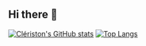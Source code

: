 ## Hi there 👋

<!--
**Cleristonl1m4/CleristonL1M4** is a ✨ _special_ ✨ repository because its `README.md` (this file) appears on your GitHub profile.

Here are some ideas to get you started:

- 🔭 I’m currently working on ...
- 🌱 I’m currently learning ...
- 👯 I’m looking to collaborate on ...
- 🤔 I’m looking for help with ...
- 💬 Ask me about ...
- 📫 How to reach me: ...
- 😄 Pronouns: ...
- ⚡ Fun fact: ...
-->

[![Clériston's GitHub stats](https://github-readme-stats.vercel.app/api?username=Cleristonl1m4&show_icons=true&count_private=true&rank_icon=percentile&theme=transparent&line=transparent&cache_seconds=60)](https://github.com/anuraghazra/github-readme-stats)
[![Top Langs](https://github-readme-stats.vercel.app/api/top-langs/?username=Cleristonl1m4&layout=compact&langs_count=8&theme=transparent&size_weight=0.7&count_weight=0.3)](https://github.com/anuraghazra/github-readme-stats)

